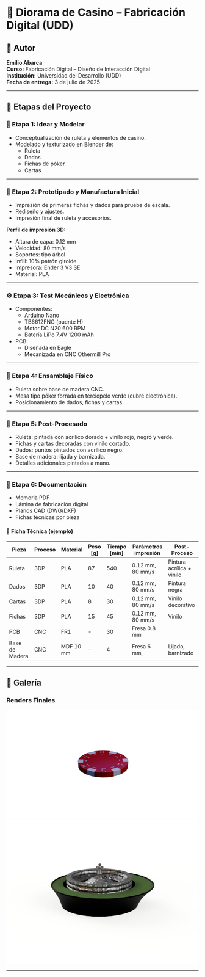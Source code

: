 # 🎰 Diorama de Casino – Fabricación Digital (UDD)

## 👤 Autor

**Emilio Abarca**  
**Curso:** Fabricación Digital – Diseño de Interacción Digital  
**Institución:** Universidad del Desarrollo (UDD)  
**Fecha de entrega:** 3 de julio de 2025  

---

## 📌 Etapas del Proyecto

### 🧠 Etapa 1: Idear y Modelar

- Conceptualización de ruleta y elementos de casino.
- Modelado y texturizado en Blender de:
  - Ruleta
  - Dados
  - Fichas de póker
  - Cartas

---

### 🧪 Etapa 2: Prototipado y Manufactura Inicial

- Impresión de primeras fichas y dados para prueba de escala.
- Rediseño y ajustes.
- Impresión final de ruleta y accesorios.

**Perfil de impresión 3D:**
- Altura de capa: 0.12 mm  
- Velocidad: 80 mm/s  
- Soportes: tipo árbol  
- Infill: 10% patrón giroide  
- Impresora: Ender 3 V3 SE  
- Material: PLA  

---

### ⚙️ Etapa 3: Test Mecánicos y Electrónica

- Componentes:
  - Arduino Nano  
  - TB6612FNG (puente H)  
  - Motor DC N20 600 RPM  
  - Batería LiPo 7.4V 1200 mAh  
- PCB:
  - Diseñada en Eagle
  - Mecanizada en CNC Othermill Pro

---

### 🧩 Etapa 4: Ensamblaje Físico

- Ruleta sobre base de madera CNC.
- Mesa tipo póker forrada en terciopelo verde (cubre electrónica).
- Posicionamiento de dados, fichas y cartas.

---

### 🎨 Etapa 5: Post-Procesado

- Ruleta: pintada con acrílico dorado + vinilo rojo, negro y verde.
- Fichas y cartas decoradas con vinilo cortado.
- Dados: puntos pintados con acrílico negro.
- Base de madera: lijada y barnizada.
- Detalles adicionales pintados a mano.

---

### 🧾 Etapa 6: Documentación

- Memoria PDF
- Lámina de fabricación digital
- Planos CAD (DWG/DXF)
- Fichas técnicas por pieza

#### 📄 Ficha Técnica (ejemplo)

| Pieza           | Proceso | Material     | Peso [g] | Tiempo [min] | Parámetros impresión   | Post-Proceso                   |
|----------------|---------|--------------|----------|--------------|-------------------------|--------------------------------|
| Ruleta         | 3DP     | PLA          | 87       | 540          | 0.12 mm, 80 mm/s        | Pintura acrílica + vinilo      |
| Dados          | 3DP     | PLA          | 10       | 40           | 0.12 mm, 80 mm/s        | Pintura negra                  |
| Cartas         | 3DP     | PLA          | 8        | 30           | 0.12 mm, 80 mm/s        | Vinilo decorativo              |
| Fichas         | 3DP     | PLA          | 15       | 45           | 0.12 mm, 80 mm/s        | Vinilo                         |
| PCB            | CNC     | FR1          | -        | 30           | Fresa 0.8 mm            |                                |
| Base de Madera | CNC     | MDF 10 mm    | -        | 4            | Fresa 6 mm,             | Lijado, barnizado              |

---

## 📸 Galería

### Renders Finales
![Render Ficha](Fotos/resultadoFinal/RenderFicha.png)
![Render Ruleta](Fotos/resultadoFinal/RenderRuleta.jpg)

---

